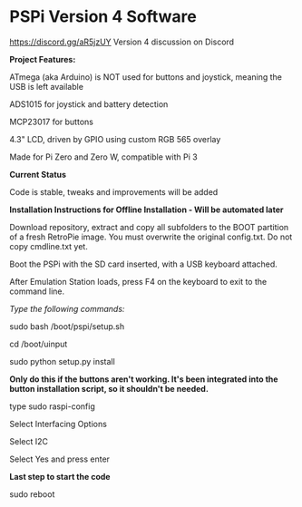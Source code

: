 # PSPi Version 4 Software

https://discord.gg/aR5jzUY Version 4 discussion on Discord

**Project Features:**

ATmega (aka Arduino) is NOT used for buttons and joystick, meaning the USB is left available

ADS1015 for joystick and battery detection

MCP23017 for buttons

4.3" LCD, driven by GPIO using custom RGB 565 overlay

Made for Pi Zero and Zero W, compatible with Pi 3

**Current Status**

Code is stable, tweaks and improvements will be added

**Installation Instructions for Offline Installation - Will be automated later**

Download repository, extract and copy all subfolders to the BOOT partition of a fresh RetroPie image. You must overwrite the original config.txt. Do not copy cmdline.txt yet.

Boot the PSPi with the SD card inserted, with a USB keyboard attached.

After Emulation Station loads, press F4 on the keyboard to exit to the command line.

*Type the following commands:*

sudo bash /boot/pspi/setup.sh

cd /boot/uinput

sudo python setup.py install

**Only do this if the buttons aren't working. It's been integrated into the button installation script, so it shouldn't be needed.**

type sudo raspi-config

Select Interfacing Options

Select I2C

Select Yes and press enter

**Last step to start the code**

sudo reboot